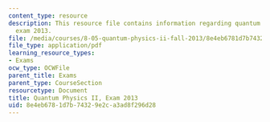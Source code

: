 ```yaml
---
content_type: resource
description: This resource file contains information regarding quantum physics II,
  exam 2013.
file: /media/courses/8-05-quantum-physics-ii-fall-2013/8e4eb6781d7b74329e2ca3ad8f296d28_MIT8_05F13_final_2013.pdf
file_type: application/pdf
learning_resource_types:
- Exams
ocw_type: OCWFile
parent_title: Exams
parent_type: CourseSection
resourcetype: Document
title: Quantum Physics II, Exam 2013
uid: 8e4eb678-1d7b-7432-9e2c-a3ad8f296d28
---
```

